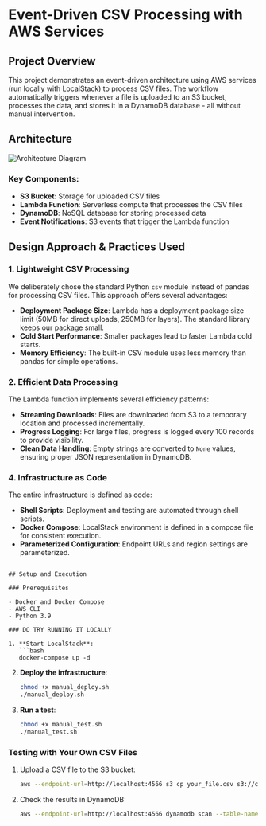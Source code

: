 # Event-Driven CSV Processing with AWS Services

## Project Overview

This project demonstrates an event-driven architecture using AWS services (run locally with LocalStack) to process CSV files. The workflow automatically triggers whenever a file is uploaded to an S3 bucket, processes the data, and stores it in a DynamoDB database - all without manual intervention.

## Architecture

![Architecture Diagram](https://via.placeholder.com/800x400)

### Key Components:

- **S3 Bucket**: Storage for uploaded CSV files
- **Lambda Function**: Serverless compute that processes the CSV files
- **DynamoDB**: NoSQL database for storing processed data
- **Event Notifications**: S3 events that trigger the Lambda function

## Design Approach & Practices Used

### 1. Lightweight CSV Processing

We deliberately chose the standard Python `csv` module instead of pandas for processing CSV files. This approach offers several advantages:

- **Deployment Package Size**: Lambda has a deployment package size limit (50MB for direct uploads, 250MB for layers). The standard library keeps our package small.
- **Cold Start Performance**: Smaller packages lead to faster Lambda cold starts.
- **Memory Efficiency**: The built-in CSV module uses less memory than pandas for simple operations.

### 2. Efficient Data Processing

The Lambda function implements several efficiency patterns:

- **Streaming Downloads**: Files are downloaded from S3 to a temporary location and processed incrementally.
- **Progress Logging**: For large files, progress is logged every 100 records to provide visibility.
- **Clean Data Handling**: Empty strings are converted to `None` values, ensuring proper JSON representation in DynamoDB.


### 4. Infrastructure as Code

The entire infrastructure is defined as code:

- **Shell Scripts**: Deployment and testing are automated through shell scripts.
- **Docker Compose**: LocalStack environment is defined in a compose file for consistent execution.
- **Parameterized Configuration**: Endpoint URLs and region settings are parameterized.

```

## Setup and Execution

### Prerequisites

- Docker and Docker Compose
- AWS CLI
- Python 3.9

### DO TRY RUNNING IT LOCALLY

1. **Start LocalStack**:
   ```bash
   docker-compose up -d
   ```

2. **Deploy the infrastructure**:
   ```bash
   chmod +x manual_deploy.sh
   ./manual_deploy.sh
   ```

3. **Run a test**:
   ```bash
   chmod +x manual_test.sh
   ./manual_test.sh
   ```

### Testing with Your Own CSV Files

1. Upload a CSV file to the S3 bucket:
   ```bash
   aws --endpoint-url=http://localhost:4566 s3 cp your_file.csv s3://csv-upload-bucket/
   ```

2. Check the results in DynamoDB:
   ```bash
   aws --endpoint-url=http://localhost:4566 dynamodb scan --table-name csv-data
   ```


